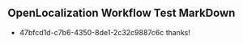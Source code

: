## OpenLocalization Workflow Test MarkDown
* 47bfcd1d-c7b6-4350-8de1-2c32c9887c6c thanks!

<!--HONumber=Nov16_HO2-->



